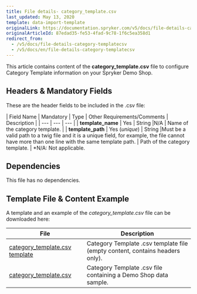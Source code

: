 ```yaml
---
title: File details- category_template.csv
last_updated: May 13, 2020
template: data-import-template
originalLink: https://documentation.spryker.com/v5/docs/file-details-category-templatecsv
originalArticleId: 87edad35-fe53-4fad-9c78-1f6c5ea358d1
redirect_from:
  - /v5/docs/file-details-category-templatecsv
  - /v5/docs/en/file-details-category-templatecsv
---
```


This article contains content of the **category_template.csv** file to configure Category Template information on your Spryker Demo Shop.

## Headers & Mandatory Fields
These are the header fields to be included in the .csv file:

| Field Name | Mandatory | Type | Other Requirements/Comments | Description |
| --- | --- | --- |
| **template_name** | Yes | String |N/A | Name of the category template. |
| **template_path** | Yes (*unique*) | String |Must be a valid path to a twig file and it is a unique field, for example, the file cannot have more than one line with the same template path. | Path of the category template. |
*N/A: Not applicable.

## Dependencies

This file has no dependencies.

## Template File & Content Example
A template and an example of the *category_template.csv*  file can be downloaded here:

| File | Description |
| --- | --- |
| [category_template.csv template]() | Category Template .csv template file (empty content, contains headers only). |
| [category_template.csv]() | Category Template .csv file containing a Demo Shop data sample. |
